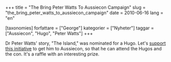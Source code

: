 +++
title = "The Bring Peter Watts To Aussiecon Campaign"
slug = "the_bring_peter_watts_to_aussiecon_campaign"
date = 2010-06-16
lang = "en"

[taxonomies]
forfattare = ["George"]
kategorier = ["Nyheter"]
taggar = ["Aussiecon", "Hugo", "Peter Watts"]
+++

Dr Peter Watts' story, "The Island," was nominated for a Hugo. Let's [support this initiative](http://catsparx.livejournal.com/200299.html) to get him to Aussiecon, so that he can attend the Hugos and the con. It's a raffle with an interesting prize.
